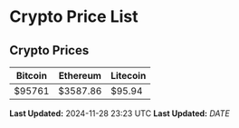 # Crypto Price List

## Crypto Prices
| Bitcoin | Ethereum | Litecoin |
| ------- | -------- | -------- |
| $95761 | $3587.86 | $95.94 |
**Last Updated:** 2024-11-28 23:23 UTC
**Last Updated:** $DATE$
